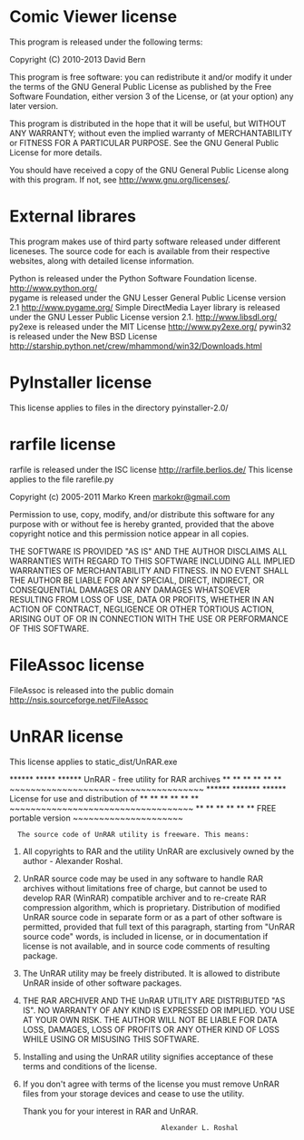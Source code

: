 Comic Viewer license
====================
This program is released under the following terms:

Copyright (C) 2010-2013 David Bern

This program is free software: you can redistribute it and/or modify
it under the terms of the GNU General Public License as published by
the Free Software Foundation, either version 3 of the License, or
(at your option) any later version.

This program is distributed in the hope that it will be useful,
but WITHOUT ANY WARRANTY; without even the implied warranty of
MERCHANTABILITY or FITNESS FOR A PARTICULAR PURPOSE.  See the
GNU General Public License for more details.

You should have received a copy of the GNU General Public License
along with this program.  If not, see <http://www.gnu.org/licenses/>.

External librares
=================
This program makes use of third party software released under different
liceneses. The source code for each is available from their respective websites,
along with detailed license information.

Python is released under the Python Software Foundation license.
    <http://www.python.org/>    
pygame is released under the GNU Lesser General Public License version 2.1
    <http://www.pygame.org/>
Simple DirectMedia Layer library is released under the GNU Lesser Public License
    version 2.1. <http://www.libsdl.org/>
py2exe is released under the MIT License <http://www.py2exe.org/>
pywin32 is released under the New BSD License
    <http://starship.python.net/crew/mhammond/win32/Downloads.html>

PyInstaller license
===================
This license applies to files in the directory pyinstaller-2.0/

rarfile license
===============
rarfile is released under the ISC license <http://rarfile.berlios.de/>
This license applies to the file rarefile.py

Copyright (c) 2005-2011  Marko Kreen <markokr@gmail.com>

Permission to use, copy, modify, and/or distribute this software for any
purpose with or without fee is hereby granted, provided that the above
copyright notice and this permission notice appear in all copies.

THE SOFTWARE IS PROVIDED "AS IS" AND THE AUTHOR DISCLAIMS ALL WARRANTIES
WITH REGARD TO THIS SOFTWARE INCLUDING ALL IMPLIED WARRANTIES OF
MERCHANTABILITY AND FITNESS. IN NO EVENT SHALL THE AUTHOR BE LIABLE FOR
ANY SPECIAL, DIRECT, INDIRECT, OR CONSEQUENTIAL DAMAGES OR ANY DAMAGES
WHATSOEVER RESULTING FROM LOSS OF USE, DATA OR PROFITS, WHETHER IN AN
ACTION OF CONTRACT, NEGLIGENCE OR OTHER TORTIOUS ACTION, ARISING OUT OF
OR IN CONNECTION WITH THE USE OR PERFORMANCE OF THIS SOFTWARE.

FileAssoc license
=================
FileAssoc is released into the public domain
<http://nsis.sourceforge.net/FileAssoc>

UnRAR license
=============
This license applies to static_dist/UnRAR.exe

 ******    *****   ******   UnRAR - free utility for RAR archives
 **   **  **   **  **   **  ~~~~~~~~~~~~~~~~~~~~~~~~~~~~~~~~~~~~~
 ******   *******  ******    License for use and distribution of
 **   **  **   **  **   **   ~~~~~~~~~~~~~~~~~~~~~~~~~~~~~~~~~~~
 **   **  **   **  **   **         FREE portable version
                                   ~~~~~~~~~~~~~~~~~~~~~

      The source code of UnRAR utility is freeware. This means:

   1. All copyrights to RAR and the utility UnRAR are exclusively
      owned by the author - Alexander Roshal.

   2. UnRAR source code may be used in any software to handle
      RAR archives without limitations free of charge, but cannot be
      used to develop RAR (WinRAR) compatible archiver and to
      re-create RAR compression algorithm, which is proprietary.
      Distribution of modified UnRAR source code in separate form
      or as a part of other software is permitted, provided that
      full text of this paragraph, starting from "UnRAR source code"
      words, is included in license, or in documentation if license
      is not available, and in source code comments of resulting package.

   3. The UnRAR utility may be freely distributed. It is allowed
      to distribute UnRAR inside of other software packages.

   4. THE RAR ARCHIVER AND THE UnRAR UTILITY ARE DISTRIBUTED "AS IS".
      NO WARRANTY OF ANY KIND IS EXPRESSED OR IMPLIED.  YOU USE AT 
      YOUR OWN RISK. THE AUTHOR WILL NOT BE LIABLE FOR DATA LOSS, 
      DAMAGES, LOSS OF PROFITS OR ANY OTHER KIND OF LOSS WHILE USING
      OR MISUSING THIS SOFTWARE.

   5. Installing and using the UnRAR utility signifies acceptance of
      these terms and conditions of the license.

   6. If you don't agree with terms of the license you must remove
      UnRAR files from your storage devices and cease to use the
      utility.

      Thank you for your interest in RAR and UnRAR.


                                            Alexander L. Roshal
